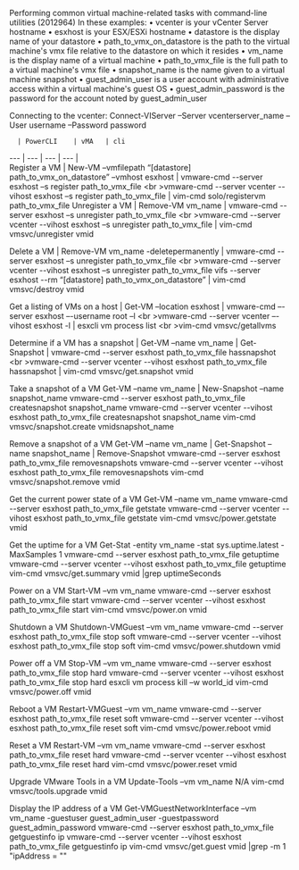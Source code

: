 Performing common virtual machine-related tasks with command-line utilities (2012964)
In these examples:
 •	vcenter is your vCenter Server hostname
 •	esxhost is your ESX/ESXi hostname
 •	datastore is the display name of your datastore
 •	path_to_vmx_on_datastore is the path to the virtual machine's vmx file relative to the datastore on which it resides
 •	vm_name is the display name of a virtual machine
 •	path_to_vmx_file is the full path to a virtual machine's vmx file
 •	snapshot_name is the name given to a virtual machine snapshot
 •	guest_admin_user is a user account with administrative access within a virtual machine's guest OS
 •	guest_admin_password is the password for the account noted by guest_admin_user

Connecting  to the vcenter: Connect-VIServer –Server vcenterserver_name –User username –Password password

 	  | PowerCLI	| vMA	| cli
--- | --- | --- | --- |   
Register a VM	| New-VM –vmfilepath “[datastore] path_to_vmx_on_datastore” –vmhost esxhost	| vmware-cmd --server esxhost –s register path_to_vmx_file <br \>vmware-cmd --server vcenter --vihost esxhost –s register path_to_vmx_file	| vim-cmd solo/registervm path_to_vmx_file
Unregister a VM	| Remove-VM vm_name	| vmware-cmd --server esxhost –s unregister path_to_vmx_file <br \>vmware-cmd --server vcenter --vihost esxhost –s unregister path_to_vmx_file | vim-cmd vmsvc/unregister vmid

Delete a VM	| Remove-VM vm_name -deletepermanently	| vmware-cmd --server esxhost –s unregister path_to_vmx_file <br \>vmware-cmd --server vcenter --vihost esxhost –s unregister path_to_vmx_file vifs --server esxhost --rm “[datastore] path_to_vmx_on_datastore”	| vim-cmd vmsvc/destroy vmid

Get a listing of VMs on a host	| Get-VM –location esxhost	| vmware-cmd –-server esxhost –-username root –l <br \>vmware-cmd --server vcenter –-vihost esxhost -l	| esxcli vm process list <br \>vim-cmd vmsvc/getallvms

Determine if a VM has a snapshot	| Get-VM –name vm_name \| Get-Snapshot	| vmware-cmd --server esxhost path_to_vmx_file hassnapshot <br \>vmware-cmd --server vcenter --vihost esxhost path_to_vmx_file hassnapshot	| vim-cmd vmsvc/get.snapshot vmid

Take a snapshot of a VM	Get-VM –name vm_name | New-Snapshot –name snapshot_name	vmware-cmd --server esxhost path_to_vmx_file createsnapshot snapshot_name
vmware-cmd --server vcenter --vihost esxhost path_to_vmx_file createsnapshot snapshot_name	vim-cmd vmsvc/snapshot.create vmidsnapshot_name

Remove a snapshot of a VM	Get-VM –name vm_name | Get-Snapshot –name snapshot_name | Remove-Snapshot	vmware-cmd --server esxhost path_to_vmx_file removesnapshots
vmware-cmd --server vcenter --vihost esxhost path_to_vmx_file removesnapshots	vim-cmd vmsvc/snapshot.remove vmid

Get the current power state of a VM	Get-VM –name vm_name	vmware-cmd --server esxhost path_to_vmx_file getstate
vmware-cmd --server vcenter --vihost esxhost path_to_vmx_file getstate	vim-cmd vmsvc/power.getstate vmid

Get the uptime for a VM	Get-Stat -entity vm_name -stat sys.uptime.latest -MaxSamples 1	vmware-cmd --server esxhost path_to_vmx_file getuptime
vmware-cmd --server vcenter --vihost esxhost path_to_vmx_file getuptime	vim-cmd vmsvc/get.summary vmid |grep uptimeSeconds

Power on a VM	Start-VM –vm vm_name	vmware-cmd --server esxhost path_to_vmx_file start
vmware-cmd --server vcenter --vihost esxhost path_to_vmx_file start	vim-cmd vmsvc/power.on vmid

Shutdown a VM	Shutdown-VMGuest –vm vm_name	vmware-cmd --server esxhost path_to_vmx_file stop soft
vmware-cmd --server vcenter --vihost esxhost path_to_vmx_file stop soft	vim-cmd vmsvc/power.shutdown vmid

Power off a VM	Stop-VM –vm vm_name	vmware-cmd --server esxhost path_to_vmx_file stop hard
vmware-cmd --server vcenter --vihost esxhost path_to_vmx_file stop hard	esxcli vm process kill –w world_id
vim-cmd vmsvc/power.off vmid

Reboot a VM	Restart-VMGuest –vm vm_name	vmware-cmd --server esxhost path_to_vmx_file reset soft
vmware-cmd --server vcenter --vihost esxhost path_to_vmx_file reset soft	vim-cmd vmsvc/power.reboot vmid

Reset a VM	Restart-VM –vm vm_name	vmware-cmd --server esxhost path_to_vmx_file reset hard
vmware-cmd --server vcenter --vihost esxhost path_to_vmx_file reset hard	vim-cmd vmsvc/power.reset vmid

Upgrade VMware Tools in a VM	Update-Tools –vm vm_name	N/A	vim-cmd vmsvc/tools.upgrade vmid

Display the IP address of a VM	Get-VMGuestNetworkInterface –vm vm_name -guestuser guest_admin_user -guestpassword guest_admin_password	vmware-cmd --server esxhost path_to_vmx_file getguestinfo ip vmware-cmd --server vcenter --vihost esxhost path_to_vmx_file getguestinfo ip	vim-cmd vmsvc/get.guest vmid |grep -m 1 "ipAddress = \""

